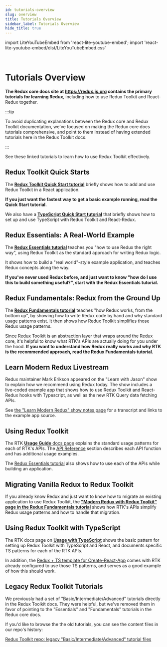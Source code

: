 ```yaml
---
id: tutorials-overview
slug: overview
title: Tutorials Overview
sidebar_label: Tutorials Overview
hide_title: true
---
```


import LiteYouTubeEmbed from 'react-lite-youtube-embed';
import 'react-lite-youtube-embed/dist/LiteYouTubeEmbed.css'

&nbsp;

# Tutorials Overview

**The Redux core docs site at https://redux.js.org contains the primary tutorials for learning Redux**, including how to use Redux Toolkit and React-Redux together.

:::tip

To avoid duplicating explanations between the Redux core and Redux Toolkit documentation, we've focused on making the Redux core docs tutorials comprehensive, and point to them instead of having extended tutorials here in the Redux Toolkit docs.

:::

See these linked tutorials to learn how to use Redux Toolkit effectively.

## Redux Toolkit Quick Starts

The [**Redux Toolkit Quick Start tutorial**](./quick-start.mdx) briefly shows how to add and use Redux Toolkit in a React application.

**If you just want the fastest way to get a basic example running, read the Quick Start tutorial.**

We also have a [**TypeScript Quick Start tutorial**](./typescript.md) that briefly shows how to set up and use TypeScript with Redux Toolkit and React-Redux.

## Redux Essentials: A Real-World Example

The [**Redux Essentials tutorial**](https://redux.js.org/tutorials/essentials/part-1-overview-concepts) teaches you "how to use Redux the right way", using Redux Toolkit as the standard approach for writing Redux logic.

It shows how to build a "real world"-style example application, and teaches Redux concepts along the way.

**If you've never used Redux before, and just want to know "how do I use this to build something useful?", start with the Redux Essentials tutorial.**

## Redux Fundamentals: Redux from the Ground Up

The [**Redux Fundamentals tutorial**](https://redux.js.org/tutorials/fundamentals/part-1-overview) teaches "how Redux works, from the bottom up", by showing how to write Redux code by hand and why standard usage patterns exist. It then shows how Redux Toolkit simplifies those Redux usage patterns.

Since Redux Toolkit is an abstraction layer that wraps around the Redux core, it's helpful to know what RTK's APIs are actually doing for you under the hood. **If you want to understand how Redux really works and why RTK is the recommended approach, read the Redux Fundamentals tutorial.**

## Learn Modern Redux Livestream

Redux maintainer Mark Erikson appeared on the "Learn with Jason" show to explain how we recommend using Redux today. The show includes a live-coded example app that shows how to use Redux Toolkit and React-Redux hooks with Typescript, as well as the new RTK Query data fetching APIs.

See [the "Learn Modern Redux" show notes page](https://www.learnwithjason.dev/let-s-learn-modern-redux) for a transcript and links to the example app source.

<LiteYouTubeEmbed 
    id="9zySeP5vH9c"
    title="Learn Modern Redux - Redux Toolkit, React-Redux Hooks, and RTK Query"
/>

## Using Redux Toolkit

The RTK [**Usage Guide** docs page](../usage/usage-guide.md) explains the standard usage patterns for each of RTK's APIs. The [API Reference](../api/configureStore.mdx) section describes each API function and has additional usage examples.

The [Redux Essentials tutorial](https://redux.js.org/tutorials/essentials/part-1-overview-concepts) also shows how to use each of the APIs while building an application.

## Migrating Vanilla Redux to Redux Toolkit

If you already know Redux and just want to know how to migrate an existing application to use Redux Toolkit, the [**"Modern Redux with Redux Toolkit" page in the Redux Fundamentals tutorial**](https://redux.js.org/tutorials/fundamentals/part-8-modern-redux) shows how RTK's APIs simplify Redux usage patterns and how to handle that migration.

## Using Redux Toolkit with TypeScript

The RTK docs page on [**Usage with TypeScript**](../usage/usage-with-typescript.md) shows the basic pattern for setting up Redux Toolkit with TypeScript and React, and documents specific TS patterns for each of the RTK APIs.

In addition, the [Redux + TS template for Create-React-App](https://github.com/reduxjs/cra-template-redux-typescript) comes with RTK already configured to use those TS patterns, and serves as a good example of how this should work.

## Legacy Redux Toolkit Tutorials

We previously had a set of "Basic/Intermediate/Advanced" tutorials directly in the Redux Toolkit docs. They were helpful, but we've removed them in favor of pointing to the "Essentials" and "Fundamentals" tutorials in the Redux core docs.

If you'd like to browse the the old tutorials, you can see the content files in our repo's history:

[Redux Toolkit repo: legacy "Basic/Intermediate/Advanced" tutorial files](https://github.com/reduxjs/redux-toolkit/tree/e85eb17b39/docs/tutorials)
